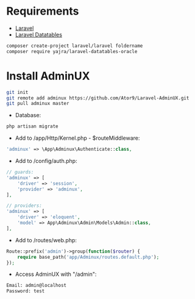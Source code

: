 # Requirements
- <a href="https://github.com/laravel/laravel">Laravel</a>
- <a href="https://github.com/yajra/laravel-datatables">Laravel Datatables</a>
```sh
composer create-project laravel/laravel foldername
composer require yajra/laravel-datatables-oracle
```

# Install AdminUX
```sh
git init
git remote add adminux https://github.com/Ator9/Laravel-AdminUX.git
git pull adminux master
```
- Database:
```sh
php artisan migrate
```
- Add to /app/Http/Kernel.php - $routeMiddleware:
```php
'adminux' => \App\Adminux\Authenticate::class,
```
- Add to /config/auth.php:
```php
// guards:
'adminux' => [
    'driver' => 'session',
    'provider' => 'adminux',
],

// providers:
'adminux' => [
    'driver' => 'eloquent',
    'model' => App\Adminux\Admin\Models\Admin::class,
],
```
- Add to /routes/web.php:
```php
Route::prefix('admin')->group(function($router) {
    require base_path('app/Adminux/routes.default.php');
});
```
- Access AdminUX with "/admin":
```sh
Email: admin@localhost
Password: test
```
